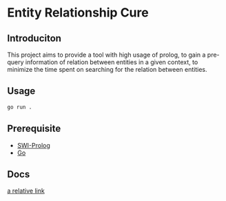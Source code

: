 # Entity Relationship Cure

## Introduciton

This project aims to provide a tool with high usage of prolog, to gain a pre-query information of relation between entities in a given context, to minimize the time spent on searching for the relation between entities.

## Usage

```bash
go run .
```

## Prerequisite

- [SWI-Prolog](https://www.swi-prolog.org/)
- [Go](https://golang.org/)

## Docs

[a relative link](docs/docs.pdf)